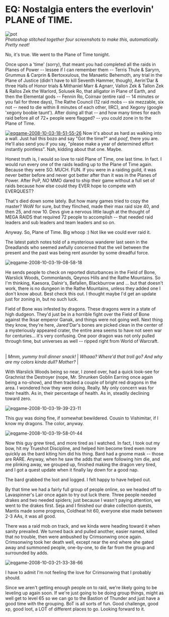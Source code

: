 # EQ: Nostalgia enters the everlovin' PLANE of TIME.

![](../uploads/2008/10/pot.jpg "pot")  
*Photoshop stitched together four screenshots to make this, automatically. Pretty neat!*

No, it's true. We went to the Plane of Time tonight.

Once upon a 'time' (sorry), that meant you had completed all the raids in Planes of Power -- lessee if I can remember them -- Terris Thule & Saryrn, Grummus & Carprin & Bertoxxulous, the Manaetic Behemoth, any trial in the Plane of Justice (didn't have to kill Seventh Hammer, though), Aerin'Dar & three Halls of Honor trials & Mithaniel Marr & Agnarr, Vallon Zek & Tallon Zek & Rallos Zek the Warlord, Solusek Ro, that alligator in Plane of Earth, and then the Elemental gods -- Fennin Ro, Coirnav (entire raid -- 14 minutes or you fail for three days), The Rathe Council (12 raid mobs -- six mezzable, six not -- need to die within 8 minutes of each other, IIRC), and Xegony (google 'xegony boobie taunt'). After doing all that -- and how many times for each raid before all of 72+ people were flagged? -- you could zone in to the Plane of Time.

[![](../uploads/2008/10/eqgame-2008-10-03-18-51-55-26.jpg "eqgame-2008-10-03-18-51-55-26")](../uploads/2008/10/eqgame-2008-10-03-18-51-55-26.jpg) Now it's about as hard as walking into a wall. Just hail this bozo and say "Got the time?" and *poof*, there you are. He'll also send you if you say, "please make a year of determined effort instantly pointless". Nah, kidding about that one. Maybe.

Honest truth is, I would so love to raid Plane of Time, one last time. In fact. I would run every one of the raids leading up to the Plane of Time again. Because they were SO. MUCH. FUN. If you were in a raiding guild, it was never better before and never got better after than it was in the Planes of Power. After PoP, *NO* MMO dared to ship their game without a full set of raids because how else could they EVER hope to compete with EVERQUEST?

That's died down some lately. But how many games tried to copy the master? WoW for sure, but they flinched, made their max raid size 40, and then 25, and now 10. Devs give a nervous little laugh at the thought of MEGA RAIDS that required 72 people to accomplish -- that needed raid leaders and sub leaders and team leaders and so on.

Anyway. So, Plane of Time. Big whoop :) Not like we could ever raid it.

The latest patch notes told of a mysterious wanderer last seen in the Dreadlands who seemed awfully concerned that the veil between the present and the past was being rent asunder by some dreadful force.

![](../uploads/2008/10/eqgame-2008-10-03-19-08-58-18.jpg "eqgame-2008-10-03-19-08-58-18")

He sends people to check on reported disturbances in the Field of Bone, Warslick Woods, Commonlands, Qeynos Hills and the Rathe Mountains. So I'm thinking, Kaesora, Dalnir's, Befallen, Blackburrow and ... but that doesn't work, there is no dungeon in the Rathe Mountains, unless they added one I don't know about. Best check this out. I thought maybe I'd get an update just for zoning in, but no such luck.

Field of Bone was infested by dragons. These dragons were in a state of high dudgeon. They'd just be in a horrible fight over the Field of Bone against the Iksar emperor Ganak, and things were not going well. Next thing they know, they're here, Jared'Dar's bones are picked clean in the center of a mysteriously appeared crater, the entire area seems to have not seen war for centuries... it's very confusing. One poor dragon was not only pulled through time, but universes as well -- ripped right from World of Warcraft.


|  |  |
| --- | --- |
|
 *Mmm, yummy troll dinner snack!* |
 *Whaaa? Where'd that troll go? And why are my colors kinda dull? Mother?* |



With Warslick Woods being so near, I zoned over, had a quick look-see for Grachnist the Destroyer (nope, Mr. Shrunken Goblin Earring once again being a no-show), and then tracked a couple of bright red dragons in the area. I wondered how they were doing. Really. My only concern was for their health. As in, their percentage of health. As in, steadily declining toward zero.

![](../uploads/2008/10/eqgame-2008-10-03-19-39-23-11.jpg "eqgame-2008-10-03-19-39-23-11")

This guy was doing fine, if somewhat bewildered. Cousin to Vishimitar, if I know my dragons. The color, anyway.

![](../uploads/2008/10/eqgame-2008-10-03-19-58-01-44.jpg "eqgame-2008-10-03-19-58-01-44")

Now this guy grew tired, and more tired as I watched. In fact, I took out my bow, hit my Trueshot Discipline, and helped him become tired even more quickly as the bard kiting him did his thing. Bard had a gnome mask -- those are RARE. Anyway, when he saw the adds that were following him die, and me plinking away, we grouped up, finished making the dragon very tired, and I got a quest update when it finally lay down for a good nap.

The bard grabbed the loot and logged. I felt happy to have helped out.

By that time we had a fairly full group of people online, so we headed off to Lavaspinner's Lair once again to try out luck there. Three people needed drakes and two needed spiders; just because I wasn't paying attention, we went to the drakes first. Seja and I finished our drake collection quests, Mantis made some progress, Coldheat hit 60, everyone else made between 2-3 AAs, it was all good.

There was a raid mob on track, and we kinda were heading toward it when sanity prevailed. We turned back and pulled another, easier named, killed that no trouble, then were ambushed by Crimsonwing once again. Crimsonwing took her death well, except near the end where she gated away and summoned people, one-by-one, to die far from the group and surrounded by adds.

![](../uploads/2008/10/eqgame-2008-10-03-21-33-38-66.jpg "eqgame-2008-10-03-21-33-38-66")

I have to admit I'm not feeling the love for Crimsonwing that I probably should.

Since we aren't getting enough people on to raid, we're likely going to be leveling up again soon. If we're just going to be doing group things, might as well get to level 65 so we can go to the Bastion of Thunder and just have a good time with the grouping. BoT is all sorts of fun. Good challenge, good xp, good loot, a LOT of different places to go. Looking forward to it.

